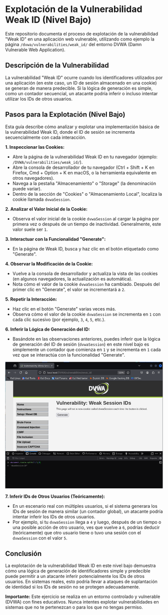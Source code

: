 # Explotación de la Vulnerabilidad Weak ID (Nivel Bajo)

Este repositorio documenta el proceso de explotación de la vulnerabilidad "Weak ID" en una aplicación web vulnerable, utilizando como ejemplo la página `/dvwa/vulnerabilities/weak_id/` del entorno DVWA (Damn Vulnerable Web Application).

## Descripción de la Vulnerabilidad

La vulnerabilidad "Weak ID" ocurre cuando los identificadores utilizados por una aplicación (en este caso, un ID de sesión almacenado en una cookie) se generan de manera predecible. Si la lógica de generación es simple, como un contador secuencial, un atacante podría inferir o incluso intentar utilizar los IDs de otros usuarios.

## Pasos para la Explotación (Nivel Bajo)

Esta guía describe cómo analizar y explotar una implementación básica de la vulnerabilidad Weak ID, donde el ID de sesión se incrementa secuencialmente con cada interacción.

**1. Inspeccionar las Cookies:**

   - Abre la página de la vulnerabilidad Weak ID en tu navegador (ejemplo: `/DVWA/vulnerabilities/weak_id/`).
   - Abre la consola de desarrollador de tu navegador (Ctrl + Shift + K en Firefox, Cmd + Option + K en macOS, o la herramienta equivalente en otros navegadores).
   - Navega a la pestaña "Almacenamiento" o "Storage" (la denominación puede variar).
   - Dentro de la sección de "Cookies" o "Almacenamiento Local", localiza la cookie llamada `dvwaSession`.

**2. Analizar el Valor Inicial de la Cookie:**

   - Observa el valor inicial de la cookie `dvwaSession` al cargar la página por primera vez o después de un tiempo de inactividad. Generalmente, este valor suele ser `1`.

**3. Interactuar con la Funcionalidad "Generate":**

   - En la página de Weak ID, busca y haz clic en el botón etiquetado como "Generate".

**4. Observar la Modificación de la Cookie:**

   - Vuelve a la consola de desarrollador y actualiza la vista de las cookies (en algunos navegadores, la actualización es automática).
   - Nota cómo el valor de la cookie `dvwaSession` ha cambiado. Después del primer clic en "Generate", el valor se incrementará a `2`.

**5. Repetir la Interacción:**

   - Haz clic en el botón "Generate" varias veces más.
   - Observa cómo el valor de la cookie `dvwaSession` se incrementa en `1` con cada clic sucesivo (por ejemplo, `3`, `4`, `5`, etc.).

**6. Inferir la Lógica de Generación del ID:**

   - Basándote en las observaciones anteriores, puedes inferir que la lógica de generación del ID de sesión (`dvwaSession`) en este nivel bajo es simplemente un contador que comienza en `1` y se incrementa en `1` cada vez que se interactúa con la funcionalidad "Generate".

![imagen de la vulnerabilidad Weak Session IDs 1](../../assets/WeakSessionIDsLow01.png)

**7. Inferir IDs de Otros Usuarios (Teóricamente):**

   - En un escenario real con múltiples usuarios, si el sistema generara los IDs de sesión de manera similar (un contador global), un atacante podría intentar inferir los IDs de otros usuarios.
   - Por ejemplo, si tu `dvwaSession` llega a `4` y luego, después de un tiempo o una posible acción de otro usuario, ves que vuelve a `6`, podrías deducir (teóricamente) que otro usuario tiene o tuvo una sesión con el `dvwaSession` con el valor `5`.

## Conclusión

La explotación de la vulnerabilidad Weak ID en este nivel bajo demuestra cómo una lógica de generación de identificadores simple y predecible puede permitir a un atacante inferir potencialmente los IDs de otros usuarios. En sistemas reales, esto podría llevar a ataques de suplantación de identidad si los IDs de sesión no se protegen adecuadamente.

**Importante:** Este ejercicio se realiza en un entorno controlado y vulnerable (DVWA) con fines educativos. Nunca intentes explotar vulnerabilidades en sistemas que no te pertenezcan o para los que no tengas permiso.